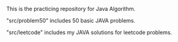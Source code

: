 This is the practicing repository for Java Algorithm.

"src/problem50" includes 50 basic JAVA problems.

"src/leetcode" includes my JAVA solutions for leetcode problems.
